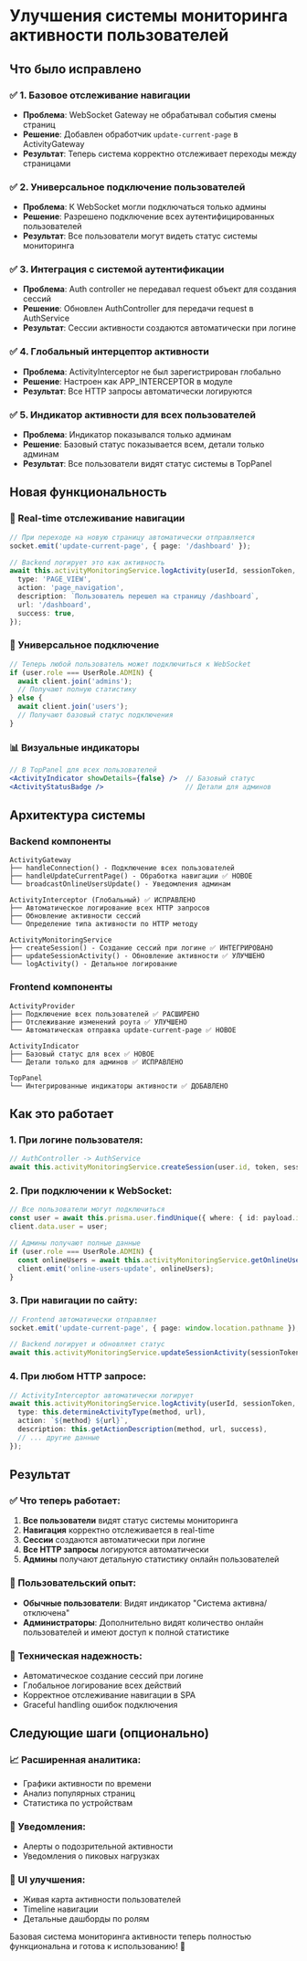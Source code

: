 # Улучшения системы мониторинга активности пользователей

## Что было исправлено

### ✅ 1. Базовое отслеживание навигации
- **Проблема**: WebSocket Gateway не обрабатывал события смены страниц
- **Решение**: Добавлен обработчик `update-current-page` в ActivityGateway
- **Результат**: Теперь система корректно отслеживает переходы между страницами

### ✅ 2. Универсальное подключение пользователей
- **Проблема**: К WebSocket могли подключаться только админы
- **Решение**: Разрешено подключение всех аутентифицированных пользователей
- **Результат**: Все пользователи могут видеть статус системы мониторинга

### ✅ 3. Интеграция с системой аутентификации
- **Проблема**: Auth controller не передавал request объект для создания сессий
- **Решение**: Обновлен AuthController для передачи request в AuthService
- **Результат**: Сессии активности создаются автоматически при логине

### ✅ 4. Глобальный интерцептор активности
- **Проблема**: ActivityInterceptor не был зарегистрирован глобально
- **Решение**: Настроен как APP_INTERCEPTOR в модуле
- **Результат**: Все HTTP запросы автоматически логируются

### ✅ 5. Индикатор активности для всех пользователей
- **Проблема**: Индикатор показывался только админам
- **Решение**: Базовый статус показывается всем, детали только админам
- **Результат**: Все пользователи видят статус системы в TopPanel

## Новая функциональность

### 🔄 Real-time отслеживание навигации
```typescript
// При переходе на новую страницу автоматически отправляется
socket.emit('update-current-page', { page: '/dashboard' });

// Backend логирует это как активность
await this.activityMonitoringService.logActivity(userId, sessionToken, {
  type: 'PAGE_VIEW',
  action: 'page_navigation',
  description: `Пользователь перешел на страницу /dashboard`,
  url: '/dashboard',
  success: true,
});
```

### 👥 Универсальное подключение
```typescript
// Теперь любой пользователь может подключиться к WebSocket
if (user.role === UserRole.ADMIN) {
  await client.join('admins');
  // Получают полную статистику
} else {
  await client.join('users');
  // Получают базовый статус подключения
}
```

### 📊 Визуальные индикаторы
```jsx
// В TopPanel для всех пользователей
<ActivityIndicator showDetails={false} />  // Базовый статус
<ActivityStatusBadge />                    // Детали для админов
```

## Архитектура системы

### Backend компоненты
```
ActivityGateway
├── handleConnection() - Подключение всех пользователей
├── handleUpdateCurrentPage() - Обработка навигации ✅ НОВОЕ
└── broadcastOnlineUsersUpdate() - Уведомления админам

ActivityInterceptor (Глобальный) ✅ ИСПРАВЛЕНО
├── Автоматическое логирование всех HTTP запросов
├── Обновление активности сессий
└── Определение типа активности по HTTP методу

ActivityMonitoringService
├── createSession() - Создание сессий при логине ✅ ИНТЕГРИРОВАНО
├── updateSessionActivity() - Обновление активности ✅ УЛУЧШЕНО
└── logActivity() - Детальное логирование
```

### Frontend компоненты
```
ActivityProvider
├── Подключение всех пользователей ✅ РАСШИРЕНО
├── Отслеживание изменений роута ✅ УЛУЧШЕНО
└── Автоматическая отправка update-current-page ✅ НОВОЕ

ActivityIndicator
├── Базовый статус для всех ✅ НОВОЕ
└── Детали только для админов ✅ ИСПРАВЛЕНО

TopPanel
└── Интегрированные индикаторы активности ✅ ДОБАВЛЕНО
```

## Как это работает

### 1. При логине пользователя:
```typescript
// AuthController -> AuthService
await this.activityMonitoringService.createSession(user.id, token, sessionData);
```

### 2. При подключении к WebSocket:
```typescript
// Все пользователи могут подключиться
const user = await this.prisma.user.findUnique({ where: { id: payload.id } });
client.data.user = user;

// Админы получают полные данные
if (user.role === UserRole.ADMIN) {
  const onlineUsers = await this.activityMonitoringService.getOnlineUsers(user.id);
  client.emit('online-users-update', onlineUsers);
}
```

### 3. При навигации по сайту:
```typescript
// Frontend автоматически отправляет
socket.emit('update-current-page', { page: window.location.pathname });

// Backend логирует и обновляет статус
await this.activityMonitoringService.updateSessionActivity(sessionToken, page);
```

### 4. При любом HTTP запросе:
```typescript
// ActivityInterceptor автоматически логирует
await this.activityMonitoringService.logActivity(userId, sessionToken, {
  type: this.determineActivityType(method, url),
  action: `${method} ${url}`,
  description: this.getActionDescription(method, url, success),
  // ... другие данные
});
```

## Результат

### ✅ Что теперь работает:
1. **Все пользователи** видят статус системы мониторинга
2. **Навигация** корректно отслеживается в real-time
3. **Сессии** создаются автоматически при логине
4. **Все HTTP запросы** логируются автоматически
5. **Админы** получают детальную статистику онлайн пользователей

### 📱 Пользовательский опыт:
- **Обычные пользователи**: Видят индикатор "Система активна/отключена"
- **Администраторы**: Дополнительно видят количество онлайн пользователей и имеют доступ к полной статистике

### 🔧 Техническая надежность:
- Автоматическое создание сессий при логине
- Глобальное логирование всех действий
- Корректное отслеживание навигации в SPA
- Graceful handling ошибок подключения

## Следующие шаги (опционально)

### 📈 Расширенная аналитика:
- Графики активности по времени
- Анализ популярных страниц
- Статистика по устройствам

### 🔔 Уведомления:
- Алерты о подозрительной активности
- Уведомления о пиковых нагрузках

### 🎨 UI улучшения:
- Живая карта активности пользователей
- Timeline навигации
- Детальные дашборды по ролям

Базовая система мониторинга активности теперь полностью функциональна и готова к использованию! 🚀
